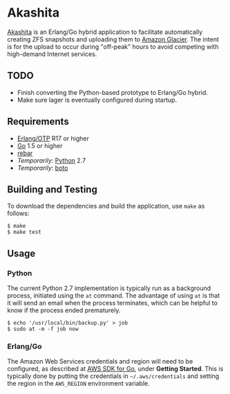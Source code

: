 # Akashita

[Akashita](http://en.wikipedia.org/wiki/Akashita) is an Erlang/Go hybrid application to facilitate automatically creating ZFS snapshots and uploading them to [Amazon Glacier](https://aws.amazon.com/glacier/). The intent is for the upload to occur during "off-peak" hours to avoid competing with high-demand Internet services.

## TODO

* Finish converting the Python-based prototype to Erlang/Go hybrid.
* Make sure lager is eventually configured during startup.

## Requirements

* [Erlang/OTP](http://www.erlang.org) R17 or higher
* [Go](https://golang.org) 1.5 or higher
* [rebar](https://github.com/rebar/rebar/)
* _Temporarily_: [Python](http://python.org) 2.7
* _Temporarily_: [boto](https://aws.amazon.com/sdk-for-python/)

## Building and Testing

To download the dependencies and build the application, use `make` as follows:

```
$ make
$ make test
```

## Usage

### Python

The current Python 2.7 implementation is typically run as a background process, initiated using the `at` command. The advantage of using `at` is that it will send an email when the process terminates, which can be helpful to know if the process ended prematurely.

```
$ echo '/usr/local/bin/backup.py' > job
$ sudo at -m -f job now
```

### Erlang/Go

The Amazon Web Services credentials and region will need to be configured, as described at [AWS SDK for Go](https://aws.amazon.com/sdk-for-go/), under **Getting Started**. This is typically done by putting the credentials in `~/.aws/credentials` and setting the region in the `AWS_REGION` environment variable.
